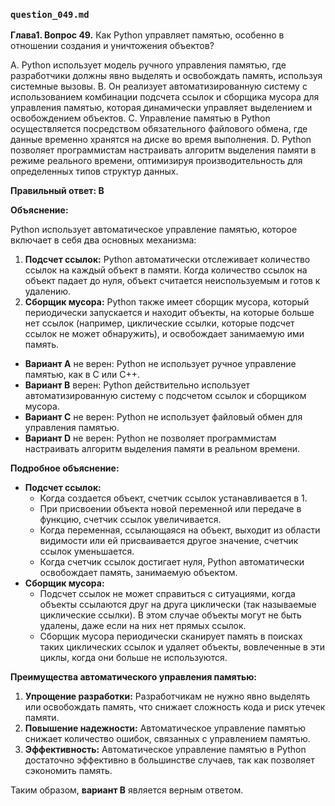 ### `question_049.md`

**Глава1. Вопрос 49.** Как Python управляет памятью, особенно в отношении создания и уничтожения объектов?

A.  Python использует модель ручного управления памятью, где разработчики должны явно выделять и освобождать память, используя системные вызовы.
B.  Он реализует автоматизированную систему с использованием комбинации подсчета ссылок и сборщика мусора для управления памятью, которая динамически управляет выделением и освобождением объектов.
C.  Управление памятью в Python осуществляется посредством обязательного файлового обмена, где данные временно хранятся на диске во время выполнения.
D.  Python позволяет программистам настраивать алгоритм выделения памяти в режиме реального времени, оптимизируя производительность для определенных типов структур данных.

**Правильный ответ: B**

**Объяснение:**

Python использует автоматическое управление памятью, которое включает в себя два основных механизма:

1.  **Подсчет ссылок:** Python автоматически отслеживает количество ссылок на каждый объект в памяти. Когда количество ссылок на объект падает до нуля, объект считается неиспользуемым и готов к удалению.
2.  **Сборщик мусора:** Python также имеет сборщик мусора, который периодически запускается и находит объекты, на которые больше нет ссылок (например, циклические ссылки, которые подсчет ссылок не может обнаружить), и освобождает занимаемую ими память.

*   **Вариант A** не верен: Python не использует ручное управление памятью, как в C или C++.
*   **Вариант B** верен: Python действительно использует автоматизированную систему с подсчетом ссылок и сборщиком мусора.
*   **Вариант C** не верен: Python не использует файловый обмен для управления памятью.
*   **Вариант D** не верен: Python не позволяет программистам настраивать алгоритм выделения памяти в реальном времени.

**Подробное объяснение:**

*   **Подсчет ссылок:**
    *   Когда создается объект, счетчик ссылок устанавливается в 1.
    *   При присвоении объекта новой переменной или передаче в функцию, счетчик ссылок увеличивается.
    *   Когда переменная, ссылающаяся на объект, выходит из области видимости или ей присваивается другое значение, счетчик ссылок уменьшается.
    *   Когда счетчик ссылок достигает нуля, Python автоматически освобождает память, занимаемую объектом.
*   **Сборщик мусора:**
    *   Подсчет ссылок не может справиться с ситуациями, когда объекты ссылаются друг на друга циклически (так называемые циклические ссылки). В этом случае объекты могут не быть удалены, даже если на них нет прямых ссылок.
    *   Сборщик мусора периодически сканирует память в поисках таких циклических ссылок и удаляет объекты, вовлеченные в эти циклы, когда они больше не используются.

**Преимущества автоматического управления памятью:**

1.  **Упрощение разработки:** Разработчикам не нужно явно выделять или освобождать память, что снижает сложность кода и риск утечек памяти.
2.  **Повышение надежности:** Автоматическое управление памятью снижает количество ошибок, связанных с управлением памятью.
3.  **Эффективность:** Автоматическое управление памятью в Python достаточно эффективно в большинстве случаев, так как позволяет сэкономить память.

Таким образом, **вариант B** является верным ответом.
